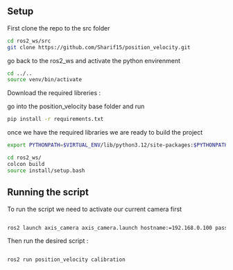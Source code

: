 ## Setup 

First clone the repo to the src folder 

```sh
cd ros2_ws/src
git clone https://github.com/Sharif15/position_velocity.git

```

go back to the ros2_ws and activate the python envirenment 

```sh 
cd ../..
source venv/bin/activate 

```

Download the required libreries :

go into the position_velocity base folder and run 

```sh
pip install -r requirements.txt

```

once we have the required libraries we are ready to build the project 

```sh 
export PYTHONPATH=$VIRTUAL_ENV/lib/python3.12/site-packages:$PYTHONPATH

cd ros2_ws/
colcon build
source install/setup.bash

```

## Running the script 

To run the script we need to activate our current camera first 

```sh

ros2 launch axis_camera axis_camera.launch hostname:=192.168.0.100 password:=NAPPLab1 frame_width:=1920 frame_height:=1080 fps:=60 enable_ptz:=true

```

Then run the desired script :

```sh

ros2 run position_velocity calibration

```